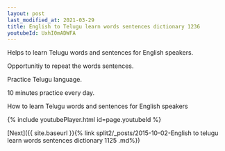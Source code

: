 ```yaml
---
layout: post
last_modified_at: 2021-03-29
title: English to Telugu learn words sentences dictionary 1236 
youtubeId: UxhI0mADWFA
---
```

 
 
Helps to learn Telugu words and sentences for English speakers.

Opportunitiy to repeat the words sentences. 

Practice Telugu language. 
 
10 minutes practice every day. 
 
How to learn Telugu words and sentences for English speakers 
 
{% include youtubePlayer.html id=page.youtubeId %}
 
 
[Next]({{ site.baseurl }}{% link  split2/_posts/2015-10-02-English to telugu learn words sentences dictionary 1125 .md%})
 
